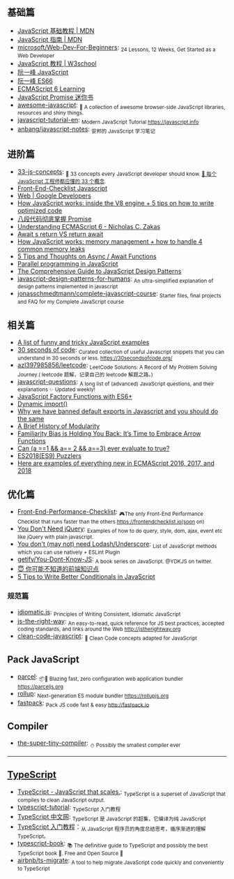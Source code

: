 ## 基础篇

- [JavaScript 基础教程 | MDN](https://developer.mozilla.org/zh-CN/docs/Web/JavaScript)
- [JavaScript 指南 | MDN](https://developer.mozilla.org/zh-CN/docs/Web/JavaScript/Guide)
- [microsoft/Web-Dev-For-Beginners](https://github.com/microsoft/Web-Dev-For-Beginners): <sub>24 Lessons, 12 Weeks, Get Started as a Web Developer</sub>
- [JavaScript 教程 | W3school](https://www.w3school.com.cn/js/index.asp)
- [阮一峰 JavaScript](http://javascript.ruanyifeng.com)
- [阮一峰 ES66](http://es6.ruanyifeng.com)
- [ECMAScript 6 Learning](https://github.com/ericdouglas/ES6-Learning)
- [JavaScript Promise 迷你书](https://github.com/liubin/promises-book/)
- [awesome-javascript](https://github.com/sorrycc/awesome-javascript): <sub>🐢 A collection of awesome browser-side JavaScript libraries, resources and shiny things.</sub>
- [javascript-tutorial-en](https://github.com/javascript-tutorial/en.javascript.info): <sub>Modern JavaScript Tutorial https://javascript.info</sub>
- [anbang/javascript-notes](https://github.com/anbang/javascript-notes): <sub>安邦的 JavaScript 学习笔记</sub>

## 进阶篇

- [33-js-concepts](https://github.com/leonardomso/33-js-concepts): <sub>📜 33 concepts every JavaScript developer should know. [📜 每个 JavaScript 工程师都应懂的 33 个概念](https://github.com/stephentian/33-js-concepts). </sub>
- [Front-End-Checklist Javascript](https://github.com/thedaviddias/Front-End-Checklist#javascript)
- [Web | Google Developers](https://developers.google.com/web/)
- [How JavaScript works: inside the V8 engine + 5 tips on how to write optimized code](https://blog.sessionstack.com/how-javascript-works-inside-the-v8-engine-5-tips-on-how-to-write-optimized-code-ac089e62b12e)
- [八段代码彻底掌握 Promise](https://juejin.im/post/597724c26fb9a06bb75260e8)
- [Understanding ECMAScript 6 - Nicholas C. Zakas](https://leanpub.com/understandinges6/read)
- [Await s return VS return await](https://jakearchibald.com/2017/await-vs-return-vs-return-await/)
- [How JavaScript works: memory management + how to handle 4 common memory leaks](https://blog.sessionstack.com/how-javascript-works-memory-management-how-to-handle-4-common-memory-leaks-3f28b94cfbec)
- [5 Tips and Thoughts on Async / Await Functions](https://start.jcolemorrison.com/5-tips-and-thoughts-on-async-await-functions/)
- [Parallel programming in JavaScript](https://itnext.io/achieving-parallelism-in-javascript-using-web-workers-8f921f2d26db)
- [The Comprehensive Guide to JavaScript Design Patterns](https://www.toptal.com/javascript/comprehensive-guide-javascript-design-patterns)
- [javascript-design-patterns-for-humans](https://github.com/sohamkamani/javascript-design-patterns-for-humans): <sub>An ultra-simplified explanation of design patterns implemented in javascript</sub>
- [jonasschmedtmann/complete-javascript-course](https://github.com/jonasschmedtmann/complete-javascript-course): <sub>Starter files, final projects and FAQ for my Complete JavaScript course</sub>

## 相关篇

- [A list of funny and tricky JavaScript examples](https://github.com/denysdovhan/wtfjs#readme)
- [30 seconds of code](https://github.com/Chalarangelo/30-seconds-of-code): <sub>Curated collection of useful Javascript snippets that you can understand in 30 seconds or less. https://30secondsofcode.org/</sub>
- [azl397985856/leetcode](https://github.com/azl397985856/leetcode): <sub>LeetCode Solutions: A Record of My Problem Solving Journey.( leetcode 题解，记录自己的 leetcode 解题之路。)</sub>
- [javascript-questions](https://github.com/lydiahallie/javascript-questions): <sub>A long list of (advanced) JavaScript questions, and their explanations ✨ Updated weekly!</sub>
- [JavaScript Factory Functions with ES6+](https://medium.com/javascript-scene/javascript-factory-functions-with-es6-4d224591a8b1)
- [Dynamic import()](https://developers.google.com/web/updates/2017/11/dynamic-import)
- [Why we have banned default exports in Javascript and you should do the same](https://blog.neufund.org/why-we-have-banned-default-exports-and-you-should-do-the-same-d51fdc2cf2ad)
- [A Brief History of Modularity](https://ponyfoo.com/articles/brief-history-of-modularity)
- [Familiarity Bias is Holding You Back: It’s Time to Embrace Arrow Functions](https://medium.com/javascript-scene/familiarity-bias-is-holding-you-back-its-time-to-embrace-arrow-functions-3d37e1a9bb75)
- [Can (a ==1 && a== 2 && a==3) ever evaluate to true?](https://stackoverflow.com/questions/48270127/can-a-1-a-2-a-3-ever-evaluate-to-true)
- [ES2018(ES9) Puzzlers](http://es2018puzzlers.justjavac.com/)
- [Here are examples of everything new in ECMAScript 2016, 2017, and 2018](https://medium.freecodecamp.org/here-are-examples-of-everything-new-in-ecmascript-2016-2017-and-2018-d52fa3b5a70e)

## 优化篇

- [Front-End-Performance-Checklist](https://github.com/thedaviddias/Front-End-Performance-Checklist): <sub>🎮The only Front-End Performance Checklist that runs faster than the others https://frontendchecklist.io(soon on)</sub>
- [You Don't Need jQuery](https://github.com/nefe/You-Dont-Need-jQuery): <sub>Examples of how to do query, style, dom, ajax, event etc like jQuery with plain javascript.</sub>
- [You don't (may not) need Lodash/Underscore](https://github.com/you-dont-need/You-Dont-Need-Lodash-Underscore): <sub>List of JavaScript methods which you can use natively + ESLint Plugin</sub>
- [getify/You-Dont-Know-JS](https://github.com/getify/You-Dont-Know-JS): <sub>A book series on JavaScript. @YDKJS on twitter.</sub>
- [😇 你可能不知道的前端知识点](https://github.com/justjavac/the-front-end-knowledge-you-may-not-know)
- [5 Tips to Write Better Conditionals in JavaScript](https://scotch.io/bar-talk/5-tips-to-write-better-conditionals-in-javascript)

### 规范篇

- [idiomatic.js](https://github.com/rwaldron/idiomatic.js): <sub>Principles of Writing Consistent, Idiomatic JavaScript</sub>
- [js-the-right-way](https://github.com/braziljs/js-the-right-way): <sub>An easy-to-read, quick reference for JS best practices, accepted coding standards, and links around the Web http://jstherightway.org</sub>
- [clean-code-javascript](https://github.com/ryanmcdermott/clean-code-javascript): <sub>🛁 Clean Code concepts adapted for JavaScript </sub>

## Pack JavaScript

- [parcel](https://github.com/parcel-bundler/parcel): <sub>📦🚀 Blazing fast, zero configuration web application bundler https://parceljs.org</sub>
- [rollup](https://github.com/rollup/rollup): <sub>Next-generation ES module bundler https://rollupjs.org</sub>
- [fastpack](https://github.com/fastpack/fastpack): <sub>Pack JS code fast & easy http://fastpack.io</sub>

## Compiler

- [the-super-tiny-compiler](https://github.com/jamiebuilds/the-super-tiny-compiler): <sub>⛄ Possibly the smallest compiler ever</sub>

---

## [TypeScript](https://github.com/Microsoft/TypeScript)

- [TypeScript - JavaScript that scales.](http://www.typescriptlang.org/): <sub>TypeScript is a superset of JavaScript that compiles to clean JavaScript output. </sub>
- [typescript-tutorial](https://github.com/xcatliu/typescript-tutorial): <sub>TypeScript 入门教程</sub>
- [TypeScript 中文网](https://www.tslang.cn/index.html): <sub>TypeScript 是 JavaScript 的超集，它编译为纯 JavaScript</sub>
- [TypeScript 入门教程](https://ts.xcatliu.com/)：<sub>从 JavaScript 程序员的角度总结思考，循序渐进的理解 TypeScript。</sub>
- [typescript-book](https://github.com/basarat/typescript-book): <sub>📚 The definitive guide to TypeScript and possibly the best TypeScript book 📖. Free and Open Source 🌹</sub>
- [airbnb/ts-migrate](https://github.com/airbnb/ts-migrate): <sub>A tool to help migrate JavaScript code quickly and conveniently to TypeScript</sub>
